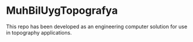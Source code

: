 # MuhBilUygTopografya

This repo has been developed as an engineering computer solution for use in topography applications.
